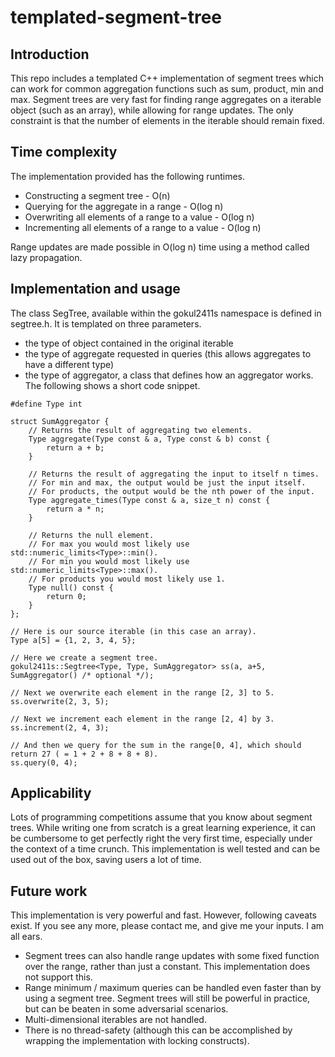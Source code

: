 # templated-segment-tree

## Introduction
This repo includes a templated C++ implementation of segment trees which can work for common aggregation functions such as sum, product, min and max. Segment trees are very fast for finding range aggregates on a iterable object (such as an array), while allowing for range updates. The only constraint is that the number of elements in the iterable should remain fixed.

## Time complexity
The implementation provided has the following runtimes.
 * Constructing a segment tree - O(n)
 * Querying for the aggregate in a range - O(log n)
 * Overwriting all elements of a range to a value - O(log n)
 * Incrementing all elements of a range to a value - O(log n)

Range updates are made possible in O(log n) time using a method called lazy propagation.

## Implementation and usage
The class SegTree, available within the gokul2411s namespace is defined in segtree.h. It is templated on three parameters.

 * the type of object contained in the original iterable
 * the type of aggregate requested in queries (this allows aggregates to have a different type)
 * the type of aggregator, a class that defines how an aggregator works. The following shows a short code snippet.

```
#define Type int

struct SumAggregator {
    // Returns the result of aggregating two elements.
    Type aggregate(Type const & a, Type const & b) const {
        return a + b;
    }

    // Returns the result of aggregating the input to itself n times.
    // For min and max, the output would be just the input itself.
    // For products, the output would be the nth power of the input.
    Type aggregate_times(Type const & a, size_t n) const {
        return a * n;
    }

    // Returns the null element.
    // For max you would most likely use std::numeric_limits<Type>::min().
    // For min you would most likely use std::numeric_limits<Type>::max().
    // For products you would most likely use 1.
    Type null() const {
        return 0;
    }
};

// Here is our source iterable (in this case an array).
Type a[5] = {1, 2, 3, 4, 5};

// Here we create a segment tree.
gokul2411s::Segtree<Type, Type, SumAggregator> ss(a, a+5, SumAggregator() /* optional */);

// Next we overwrite each element in the range [2, 3] to 5.
ss.overwrite(2, 3, 5);

// Next we increment each element in the range [2, 4] by 3.
ss.increment(2, 4, 3);

// And then we query for the sum in the range[0, 4], which should return 27 ( = 1 + 2 + 8 + 8 + 8).
ss.query(0, 4);
```
## Applicability
Lots of programming competitions assume that you know about segment trees. While writing one from scratch is a great learning experience, it can be cumbersome to get perfectly right the very first time, especially under the context of a time crunch. This implementation is well tested and can be used out of the box, saving users a lot of time. 

## Future work
This implementation is very powerful and fast. However, following caveats exist. If you see any more, please contact me, and give me your inputs. I am all ears.

 * Segment trees can also handle range updates with some fixed function over the range, rather than just a constant. This implementation does not support this.
 * Range minimum / maximum queries can be handled even faster than by using a segment tree. Segment trees will still be powerful in practice, but can be beaten in some adversarial scenarios.
 * Multi-dimensional iterables are not handled.
 * There is no thread-safety (although this can be accomplished by wrapping the implementation with locking constructs).
